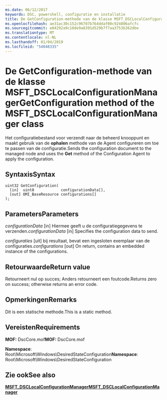 ```yaml
---
ms.date: 06/12/2017
keywords: DSC, powershell, configuratie en installatie
title: De GetConfiguration-methode van de klasse MSFT_DSCLocalConfigurationManager
ms.openlocfilehash: ae31ac30c152c96707b764ddaf00c924806afcfc
ms.sourcegitcommit: e04292a9c10de9a8391d529b7f7aa3753b362dbe
ms.translationtype: MT
ms.contentlocale: nl-NL
ms.lasthandoff: 01/04/2019
ms.locfileid: "54048335"
---
```

# <a name="getconfiguration-method-of-the-msftdsclocalconfigurationmanager-class"></a><span data-ttu-id="0d7f0-103">De GetConfiguration-methode van de klasse MSFT_DSCLocalConfigurationManager</span><span class="sxs-lookup"><span data-stu-id="0d7f0-103">GetConfiguration method of the MSFT_DSCLocalConfigurationManager class</span></span>

<span data-ttu-id="0d7f0-104">Het configuratiebestand voor verzendt naar de beheerd knooppunt en maakt gebruik van de **ophalen** methode van de Agent configureren om toe te passen van de configuratie.</span><span class="sxs-lookup"><span data-stu-id="0d7f0-104">Sends the configuration document to the managed node and uses the **Get** method of the Configuration Agent to apply the configuration.</span></span>

## <a name="syntax"></a><span data-ttu-id="0d7f0-105">Syntaxis</span><span class="sxs-lookup"><span data-stu-id="0d7f0-105">Syntax</span></span>

```mof
uint32 GetConfiguration(
  [in]  uint8            configurationData[],
  [out] OMI_BaseResource configurations[]
);
```

## <a name="parameters"></a><span data-ttu-id="0d7f0-106">Parameters</span><span class="sxs-lookup"><span data-stu-id="0d7f0-106">Parameters</span></span>

<span data-ttu-id="0d7f0-107">*configurationData* \[in\] Hiermee geeft u de configuratiegegevens te verzenden.</span><span class="sxs-lookup"><span data-stu-id="0d7f0-107">*configurationData* \[in\] Specifies the configuration data to send.</span></span>

<span data-ttu-id="0d7f0-108">*configuraties* \[uit\] bij resultaat, bevat een ingesloten exemplaar van de configuraties.</span><span class="sxs-lookup"><span data-stu-id="0d7f0-108">*configurations* \[out\] On return, contains an embedded instance of the configurations.</span></span>

## <a name="return-value"></a><span data-ttu-id="0d7f0-109">Retourwaarde</span><span class="sxs-lookup"><span data-stu-id="0d7f0-109">Return value</span></span>

<span data-ttu-id="0d7f0-110">Retourneert nul op succes; Anders retourneert een foutcode.</span><span class="sxs-lookup"><span data-stu-id="0d7f0-110">Returns zero on success; otherwise returns an error code.</span></span>

## <a name="remarks"></a><span data-ttu-id="0d7f0-111">Opmerkingen</span><span class="sxs-lookup"><span data-stu-id="0d7f0-111">Remarks</span></span>

<span data-ttu-id="0d7f0-112">Dit is een statische methode.</span><span class="sxs-lookup"><span data-stu-id="0d7f0-112">This is a static method.</span></span>

## <a name="requirements"></a><span data-ttu-id="0d7f0-113">Vereisten</span><span class="sxs-lookup"><span data-stu-id="0d7f0-113">Requirements</span></span>

<span data-ttu-id="0d7f0-114">**MOF:** DscCore.mof</span><span class="sxs-lookup"><span data-stu-id="0d7f0-114">**MOF:** DscCore.mof</span></span>

<span data-ttu-id="0d7f0-115">**Namespace**: Root\Microsoft\Windows\DesiredStateConfiguration</span><span class="sxs-lookup"><span data-stu-id="0d7f0-115">**Namespace**: Root\Microsoft\Windows\DesiredStateConfiguration</span></span>

## <a name="see-also"></a><span data-ttu-id="0d7f0-116">Zie ook</span><span class="sxs-lookup"><span data-stu-id="0d7f0-116">See also</span></span>

[<span data-ttu-id="0d7f0-117">**MSFT_DSCLocalConfigurationManager**</span><span class="sxs-lookup"><span data-stu-id="0d7f0-117">**MSFT_DSCLocalConfigurationManager**</span></span>](msft-dsclocalconfigurationmanager.md)
